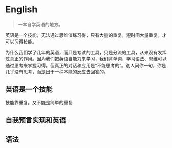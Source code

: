 # English
>一本自学英语的地方。

英语是一个技能，无法通过思维演练习得，只有大量的重复，短时间大量重复，才可以习得技能。

为什么我们学了几年的英语，而只是考试的工具，只是分流的工具，从来没有发挥过真正的作用。因为我们把英语当能力来学习，我们背单词、学习语法、思维可以通过思考来掌握习得。但真正的对话和应用是“不能思考的”。别人问你一句，你是几乎没有思考，而是出于一种本能的反应去回答的。


## 英语是一个技能
技能靠重复。又不能是简单的重复

## 自我预言实现和英语



## 语法



